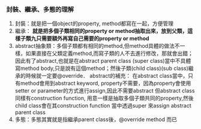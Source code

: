 ### 封裝、繼承、多態的理解
1. 封裝：就是把一個object的property, method都寫在一起，方便管理
2. 繼承： **就是把多個子類相同的property or method抽取出來，放到父類，這樣子類九只需要額外再寫自己需要的property or method**
3. abstract抽象類：多個子類都有相同的method,但method具體的做法不一樣，如果直接在父類定義method,而寫子類的人不去進行修改，那就會出錯；因此有了abstract,也就是在abstract parent class
   (super class)當中不具體寫method body,只是說有這個method；然後子類(child class)(sub class)繼承的時候就一定要@override．
    abstract的補充： 在abstract class當中，只有method會用到abstract keyword, property不需要，因為property會使用setter or 
   parameter的方式進行assign,因此不需要abstract
    但abstract class 同樣有construction function, 用意一樣是抽取多個子類共同的property,然後child class會在其construction function 當中透過super 來assign 
     abstract parent class
4. 多態：多態其實就是指繼承parent class後，@override method 而已
